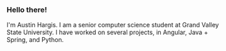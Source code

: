 ### Hello there!

I'm Austin Hargis. I am a senior computer science student at Grand Valley State University. I have worked on several projects, in Angular, Java + Spring, and Python.
